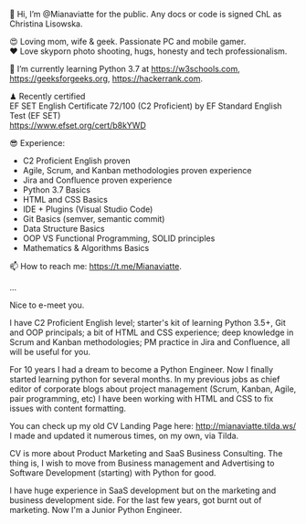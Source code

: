 👋 Hi, I’m @Mianaviatte for the public. Any docs or code is signed ChL as Christina Lisowska.

😍 Loving mom, wife & geek. Passionate PC and mobile gamer.  
❤️ Love skyporn photo shooting, hugs, honesty and tech professionalism.

🌱 I’m currently learning Python 3.7 at 
https://w3schools.com,
https://geeksforgeeks.org,
https://hackerrank.com.

♟ Recently certified  
EF SET English Certificate 72/100 (C2 Proficient) by EF Standard English Test (EF SET)  
https://www.efset.org/cert/b8kYWD

😎 Experience:
- C2 Proficient English proven
- Agile, Scrum, and Kanban methodologies proven experience
- Jira and Confluence proven experience
- Python 3.7 Basics
- HTML and CSS Basics
- IDE + Plugins (Visual Studio Code)
- Git Basics (semver, semantic commit)
- Data Structure Basics
- OOP VS Functional Programming, SOLID principles
- Mathematics & Algorithms Basics

📫 How to reach me: https://t.me/Mianaviatte.  

...  

Nice to e-meet you.

I have C2 Proficient English level; starter's kit of learning Python 3.5+, Git and OOP principals; a bit of HTML and CSS experience; deep knowledge in Scrum and Kanban methodologies; PM practice in Jira and Confluence, all will be useful for you.

For 10 years I had a dream to become a Python Engineer. Now I finally started learning python for several months. 
In my previous jobs as chief editor of corporate blogs about project management (Scrum, Kanban, Agile, pair programming, etc) I have been working with HTML and CSS to fix issues with content formatting.

You can check up my old CV Landing Page here: http://mianaviatte.tilda.ws/  
I made and updated it numerous times, on my own, via Tilda.

CV is more about Product Marketing and SaaS Business Consulting. The thing is, I wish to move from Business management and Advertising to Software Development (starting) with Python for good.

I have huge experience in SaaS development but on the marketing and business development side. For the last few years, got burnt out of marketing. Now I'm a Junior Python Engineer.

<!---
Mianaviatte/Mianaviatte is a ✨ special ✨ repository because its `README.md` (this file) appears on your GitHub profile.
You can click the Preview link to take a look at your changes.
--->

